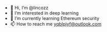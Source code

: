 - 👋 Hi, I’m @lincozz
- 👀 I’m interested in deep learning
- 🌱 I’m currently learning Ethereum security
- 📫 How to reach me yqblpjyf@outlook.com


<!---
lincozz/lincozz is a ✨ special ✨ repository because its `README.md` (this file) appears on your GitHub profile.
You can click the Preview link to take a look at your changes.
--->

